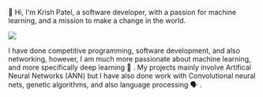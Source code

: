 :wave: Hi, I'm Krish Patel, a software developer, with a passion for machine learning, and a mission to make a change in the world.


<img src="https://www.techfunnel.com/wp-content/uploads/2020/12/machine-learning-vs-deep-learning.png">


I have done competitive programming, software development, and also networking, however, I am much more passionate about machine learning, and more specifically deep learning :brain: . My projects mainly involve Artifical Neural Networks (ANN) but I have also done work with Convolutional neural nets, genetic algorithms, and also language processing 🗣 .
